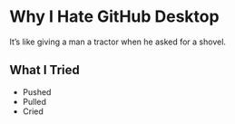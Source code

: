 # Why I Hate GitHub Desktop

It’s like giving a man a tractor when he asked for a shovel.

## What I Tried

- Pushed
- Pulled
- Cried
